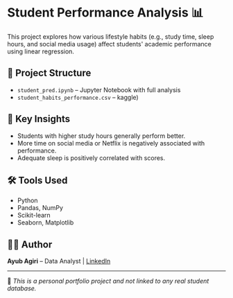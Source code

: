 # Student Performance Analysis 📊

This project explores how various lifestyle habits (e.g., study time, sleep hours, and social media usage) affect students' academic performance using linear regression.

## 📁 Project Structure
- `student_pred.ipynb` – Jupyter Notebook with full analysis
- `student_habits_performance.csv` – kaggle)

## 🧠 Key Insights
- Students with higher study hours generally perform better.
- More time on social media or Netflix is negatively associated with performance.
- Adequate sleep is positively correlated with scores.

## 🛠️ Tools Used
- Python
- Pandas, NumPy
- Scikit-learn
- Seaborn, Matplotlib

## 👨‍💻 Author
**Ayub Agiri** – Data Analyst | [LinkedIn](https://www.linkedin.com/in/ayuba-agiri-b05a59263/)

---

📌 *This is a personal portfolio project and not linked to any real student database.*
